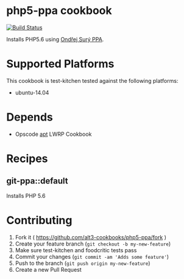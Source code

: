 # php5-ppa cookbook

[![Build Status](https://travis-ci.org/alt3-cookbooks/php5-ppa.svg)](https://travis-ci.org/alt3-cookbooks/php5-ppa)

Installs PHP5.6 using [Ondřej Surý PPA](https://launchpad.net/~ondrej/+archive/ubuntu/php5-5.6).

# Supported Platforms

This cookbook is test-kitchen tested against the following platforms:

- ubuntu-14.04

# Depends

- Opscode [apt](https://github.com/opscode-cookbooks/apt) LWRP Cookbook

# Recipes

## git-ppa::default

Installs PHP 5.6

# Contributing

1. Fork it ( https://github.com/alt3-cookbooks/php5-ppa/fork )
2. Create your feature branch (`git checkout -b my-new-feature`)
3. Make sure test-kitchen and foodcritic tests pass
4. Commit your changes (`git commit -am 'Adds some feature'`)
5. Push to the branch (`git push origin my-new-feature`)
6. Create a new Pull Request
